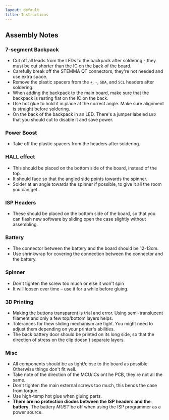 ```yaml
---
layout: default
title: Instructions
---
```


## Assembly Notes

### 7-segment Backpack
- Cut off all leads from the LEDs to the backpack after soldering - they must be cut shorter than the IC on the back of the board.
- Carefully break off the STEMMA QT connectors, they're not needed and use extra space.
- Remove the plastic spacers from the `+`, `-`, `SDA`, and `SCL` headers after soldering.
- When adding the backpack to the main board, make sure that the backpack is resting flat on the IC on the back.
- Use hot glue to hold it in place at the correct angle. Make sure alignment is straight before soldering.
- On the back of the backpack in an LED. There's a jumper labeled `LED` that you should cut to disable it and save power.

### Power Boost
- Take off the plastic spacers from the headers after soldering.

### HALL effect
- This should be placed on the bottom side of the board, instead of the top.
- It should face so that the angled side points towards the spinner.
- Solder at an angle towards the spinner if possible, to give it all the room you can get.

### ISP Headers
- These should be placed on the bottom side of the board, so that you can flash new software by sliding open the case slightly without assembling.

### Battery
- The connector between the battery and the board should be 12-13cm.
- Use shrinkwrap for covering the connection between the connector and the battery.

### Spinner
- Don't tighten the screw too much or else it won't spin
- It will loosen over time – use it for a while before gluing.

### 3D Printing
- Making the buttons transparent is trial and error. Using semi-translucent filament and only a few top/bottom layers helps.
- Tolerances for thew sliding mechanism are tight. You might need to adjust them depending on your printer's abilities.
- The back battery door should be printed on its long side, so that the direction of stress on the clip doesn't separate layers.

### Misc
- All components should be as tight/close to the board as possible. Otherwise things don't fit well.
- Take note of the direction of the MCU/ICs ont he PCB, they're not all the same.
- Don't tighten the main external screws too much, this bends the case from torque.
- Use high-temp hot glue when gluing parts.
- **There are no protection diodes between the ISP headers and the battery**. The battery _MUST_ be off when using the ISP programmer as a power source.